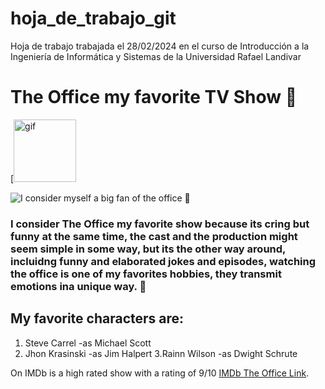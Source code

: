 # hoja_de_trabajo_git
 Hoja de trabajo trabajada el 28/02/2024 en el curso de Introducción a la Ingeniería de Informática y Sistemas de la Universidad Rafael Landivar

# The Office my favorite TV Show :luggage:

[<img src='https://media.giphy.com/media/BpGWitbFZflfSUYuZ9/giphy.gif?cid=790b7611gu4qmdfxtc9e8kdvqhj8fo43jpzj1bqknltnya61&ep=v1_gifs_search&rid=giphy.gif&ct=g' alt='gif' height='100'>

![_I consider myself a big fan of the office_ :star_struck:](https://github.com/derekCmorales/hoja_de_trabajo_git/blob/main/the-office.jpg)


### I consider The Office my favorite show because its cring but funny at the same time, the cast and the production might seem simple in some way, but its the other way around, incluidng funny and elaborated jokes and episodes, watching the office is one of my favorites hobbies, they transmit emotions ina unique way. :thought_balloon:

## My favorite characters are:

1. Steve Carrel
   -as Michael Scott
2. Jhon Krasinski
   -as Jim Halpert
3.Rainn Wilson
   -as Dwight Schrute

On IMDb is a high rated show with a rating of 9/10 [IMDb The Office Link](https://www.imdb.com/title/tt0386676/).

